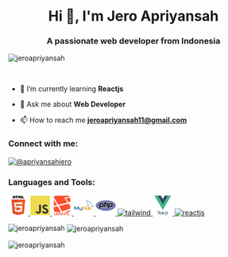 <h1 align="center">Hi 👋, I'm Jero Apriyansah</h1>
<h3 align="center">A passionate web developer from Indonesia</h3>

<p align="left"> <img src="https://komarev.com/ghpvc/?username=munchkin-11&label=Profile%20views&color=0e75b6&style=flat" alt="jeroapriyansah" /> </p>

<p align="left"> <a href="https://twitter.com/" target="blank"><img src="https://img.shields.io/twitter/follow/?logo=twitter&style=for-the-badge" alt="" /></a> </p>

- 🌱 I’m currently learning **Reactjs**

- 💬 Ask me about **Web Developer**

- 📫 How to reach me **jeroapriyansah11@gmail.com**

<h3 align="left">Connect with me:</h3>
<p align="left">
<a href="https://instagram.com/@apriyansahjero" target="blank"><img align="center" src="https://raw.githubusercontent.com/rahuldkjain/github-profile-readme-generator/master/src/images/icons/Social/instagram.svg" alt="@apriyansahjero" height="30" width="40" /></a>
</p>

<h3 align="left">Languages and Tools:</h3>
<p align="left"> <a href="https://www.w3.org/html/" target="_blank" rel="noreferrer"> <img src="https://raw.githubusercontent.com/devicons/devicon/master/icons/html5/html5-original-wordmark.svg" alt="html5" width="40" height="40"/> </a> <a href="https://developer.mozilla.org/en-US/docs/Web/JavaScript" target="_blank" rel="noreferrer"> <img src="https://raw.githubusercontent.com/devicons/devicon/master/icons/javascript/javascript-original.svg" alt="javascript" width="40" height="40"/> </a> <a href="https://laravel.com/" target="_blank" rel="noreferrer"> <img src="https://raw.githubusercontent.com/devicons/devicon/master/icons/laravel/laravel-plain-wordmark.svg" alt="laravel" width="40" height="40"/> </a> <a href="https://www.mysql.com/" target="_blank" rel="noreferrer"> <img src="https://raw.githubusercontent.com/devicons/devicon/master/icons/mysql/mysql-original-wordmark.svg" alt="mysql" width="40" height="40"/> </a> <a href="https://www.php.net" target="_blank" rel="noreferrer"> <img src="https://raw.githubusercontent.com/devicons/devicon/master/icons/php/php-original.svg" alt="php" width="40" height="40"/> </a> <a href="https://tailwindcss.com/" target="_blank" rel="noreferrer"> <img src="https://www.vectorlogo.zone/logos/tailwindcss/tailwindcss-icon.svg" alt="tailwind" width="40" height="40"/> 
  </a> 
  <a href="https://vuejs.org/" target="_blank" rel="noreferrer"> <img src="https://raw.githubusercontent.com/devicons/devicon/master/icons/vuejs/vuejs-original-wordmark.svg" alt="vuejs" width="40" height="40"/> </a> 
   <a href="https://reactjs.org/" target="_blank" rel="noreferrer"> <img src="https://upload.wikimedia.org/wikipedia/commons/thumb/a/a7/React-icon.svg/512px-React-icon.svg.png?20220125121207" alt="reactjs" width="auto" height="40"/> </a> 
</p>

<p><img align="left" src="https://github-readme-stats.vercel.app/api/top-langs?username=munchkin-11&show_icons=true&locale=en&layout=compact" alt="jeroapriyansah" /></p>

<p>&nbsp;<img align="center" src="https://github-readme-stats.vercel.app/api?username=munchkin-11&show_icons=true&locale=en" alt="jeroapriyansah" /></p>

<p><img align="center" src="https://github-readme-streak-stats.herokuapp.com/?user=munchkin-11&" alt="jeroapriyansah" /></p>
